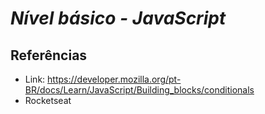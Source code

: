 # *Nível básico - JavaScript* #

## Referências ##

- Link: https://developer.mozilla.org/pt-BR/docs/Learn/JavaScript/Building_blocks/conditionals
- Rocketseat
